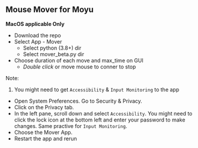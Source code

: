 ## Mouse Mover for Moyu

__MacOS applicable Only__

* Download the repo
* Select App - Mover
  * Select python (3.8+) dir
  * Select mover_beta.py dir
* Choose duration of each move and max_time on GUI
  * _Double click_ or move mouse to conner to stop


Note:
1. You might need to get ```Accessibility``` & ```Input Monitoring``` to the app
  * Open System Preferences. Go to Security & Privacy.
  * Click on the Privacy tab.
  * In the left pane, scroll down and select ```Accessibility```. You might need to click the lock icon at the bottom left and enter your password to make changes. Same practive for ```Input Monitoring```.
  * Choose the Mover App.
  * Restart the app and rerun
